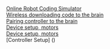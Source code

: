 [Online Robot Coding Simulator](https://youtu.be/31-yUz5AaRU?si=OjRFDhvCXHLEQsDB)<br>
[Wireless downloading code to the brain](https://youtu.be/MIqs7dGDLuY?si=vPrW4wbtZdYin5mf)<br>
[Pairing controller to the brain](https://youtu.be/cssYgIoqU9A?si=02zoL_SdjX9yXanB) <br>
[Device setup, motors](https://youtu.be/TbaOMMKLGG4?si=fIzlkih8RRbeLtSl)<br>
[Device setup, motors](https://youtu.be/eJZ8vEHqLNo?si=Zp9vkzIYsjq_2j_e)<br>
[Controller Setup] ()<br>
